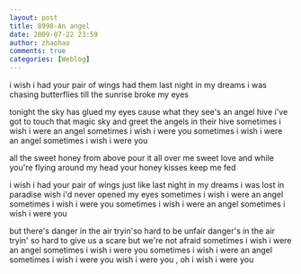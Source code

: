 ```yaml
---
layout: post
title: 8998-An angel
date: 2009-07-22 23:59
author: zhaohao
comments: true
categories: [Weblog]
---
```

i wish i had your pair of wings
had them last night in my dreams
i was chasing butterflies
till the sunrise broke my eyes

tonight the sky has glued my eyes
cause what they see's an angel hive
i've got to touch that magic sky
and greet the angels in their hive
sometimes i wish i were an angel
sometimes i wish i were you
sometimes i wish i were an angel
sometimes i wish i were you

all the sweet honey from above
pour it all over me sweet love
and while you're flying around my head
your honey kisses keep me fed

i wish i had your pair of wings
just like last night in my dreams
i was lost in paradise
wish i'd never opened my eyes
sometimes i wish i were an angel
sometimes i wish i were you
sometimes i wish i were an angel
sometimes i wish i were you

but there's danger in the air
tryin'so hard to be unfair
danger's in the air
tryin' so hard to give us a scare
but we're not afraid
sometimes i wish i were an angel
sometimes i wish i were you
sometimes i wish i were an angel
sometimes i wish i were you
wish i were you , oh i wish i were you
